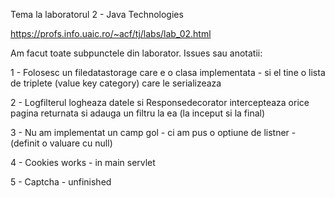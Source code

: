 Tema la laboratorul 2 - Java Technologies 

https://profs.info.uaic.ro/~acf/tj/labs/lab_02.html

Am facut toate subpunctele din laborator. Issues sau anotatii:

1 - Folosesc un filedatastorage care e o clasa implementata - si el tine o lista de triplete (value key category) care le serializeaza

2 - Logfilterul logheaza datele si Responsedecorator intercepteaza orice pagina returnata si adauga un filtru la ea (la inceput si la final)

3 - Nu am implementat un camp gol - ci am pus o optiune de listner - (definit o valuare cu null)

4 - Cookies works - in main servlet

5 - Captcha - unfinished
